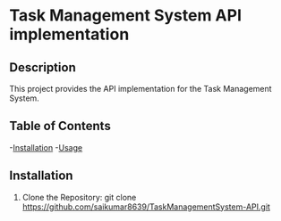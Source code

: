 # Task Management System API implementation

## Description
This project provides the API implementation for the Task Management System.

## Table of Contents
-[Installation](#installation)
-[Usage](#usage)

## Installation
1. Clone the Repository:
    git clone https://github.com/saikumar8639/TaskManagementSystem-API.git
    